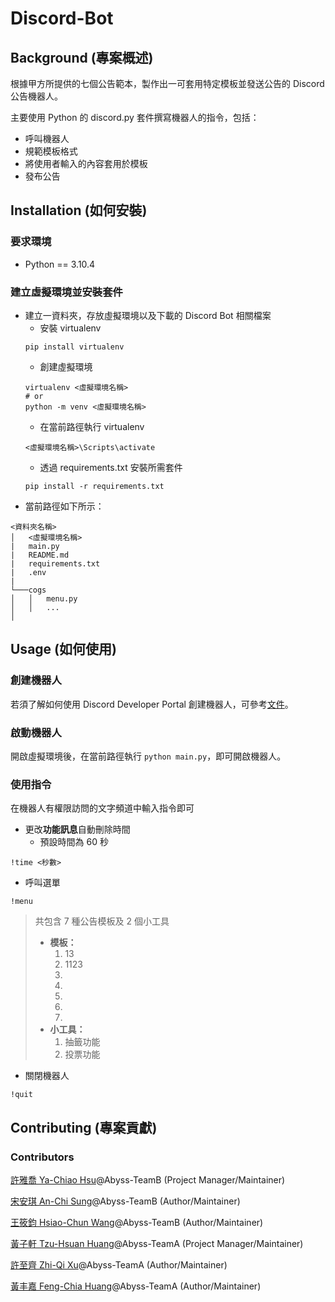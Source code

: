 # Discord-Bot
## Background (專案概述)
根據甲方所提供的七個公告範本，製作出一可套用特定模板並發送公告的 Discord 公告機器人。

主要使用 Python 的 discord.py 套件撰寫機器人的指令，包括：
* 呼叫機器人
* 規範模板格式
* 將使用者輸入的內容套用於模板
* 發布公告

## Installation (如何安裝)
### 要求環境
* Python == 3.10.4

### 建立虛擬環境並安裝套件
* 建立一資料夾，存放虛擬環境以及下載的 Discord Bot 相關檔案
  * 安裝 virtualenv
  ```
  pip install virtualenv
  ```
  * 創建虛擬環境
  ```
  virtualenv <虛擬環境名稱>
  # or
  python -m venv <虛擬環境名稱>
  ```
  * 在當前路徑執行 virtualenv
  ```
  <虛擬環境名稱>\Scripts\activate
  ```
  * 透過 requirements.txt 安裝所需套件
  ```
  pip install -r requirements.txt
  ```
* 當前路徑如下所示：
```
<資料夾名稱>
│   <虛擬環境名稱>
|   main.py
|   README.md
|   requirements.txt
|   .env
|   
└───cogs
│   │   menu.py
│   │   ...
│   
```
## Usage (如何使用)
### 創建機器人
若須了解如何使用 Discord Developer Portal 創建機器人，可參考[文件](https://github.com/Project-Abyss/Discord-Bot/blob/main/create_discord_bot_application.md)。
### 啟動機器人
開啟虛擬環境後，在當前路徑執行 ```python main.py```，即可開啟機器人。
### 使用指令
在機器人有權限訪問的文字頻道中輸入指令即可
* 更改**功能訊息**自動刪除時間
  * 預設時間為 60 秒
```
!time <秒數>
```
* 呼叫選單
```
!menu
```
> 共包含 7 種公告模板及 2 個小工具
> * **模板：**
>    1. 13
>    2. 1123
>    3.
>    4.
>    5.
>    6.
>    7.
> * **小工具：**
>    1. 抽籤功能
>    2. 投票功能
* 關閉機器人
```
!quit
```

## Contributing (專案貢獻)
### Contributors
[許雅喬 Ya-Chiao Hsu](https://github.com/Chiao52)@Abyss-TeamB (Project Manager/Maintainer)

[宋安琪 An-Chi Sung](https://github.com/Anzheim)@Abyss-TeamB (Author/Maintainer)

[王筱鈞 Hsiao-Chun Wang](https://github.com/momo8042)@Abyss-TeamB (Author/Maintainer)

[黃子軒 Tzu-Hsuan Huang](https://github.com/Nima-Huang)@Abyss-TeamA (Project Manager/Maintainer)

[許至齊 Zhi-Qi Xu](https://github.com/xkeBANg)@Abyss-TeamA (Author/Maintainer)

[黃丰嘉 Feng-Chia Huang](https://github.com/bessyhuang)@Abyss-TeamA (Author/Maintainer)

